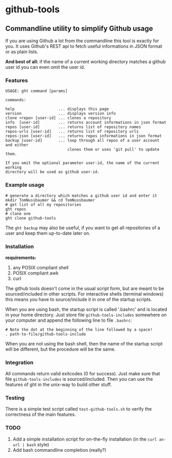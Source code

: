 # github-tools

## Commandline utility to simplify Github usage

If you are using Github a lot from the commandline this tool is exactly for you. It uses Github's REST api to fetch useful informations in JSON format or as plain lists.

**And best of all:** if the name of a current working directory matches a github user id you can even omit the user id.

### Features

```
USAGE: ght command [params]

commands:

help                   ... displays this page
version                ... displays version info
clone <repo> [user-id] ... clones a repository 
info  [user-id]        ... returns account informations in json format 
repos [user-id]        ... returns list of repository names 
repos-urls [user-id]   ... returns list of repository urls
repos-json [user-id]   ... returns repos informations in json format
backup [user-id]       ... loop through all repos of a user account and either
                           clones them or uses 'git pull' to update them.

If you omit the optional parameter user-id, the name of the current working 
directory will be used as github user-id.
```

### Example usage

```shell
# generate a directory which matches a github user id and enter it
mkdir TomNussbaumer && cd TomNussbaumer
# get list of all my repositories
ght repos
# clone one
ght clone github-tools
```

The ```ght backup``` may also be useful, if you want to get all repositories of a user and keep them up-to-date later on. 

### Installation

**requirements:**

  1. any POSIX compliant shell
  2. POSIX compliant awk
  3. curl

The github tools doesn't come in the usual script form, but are meant to be sourced/included in other scripts. For interactive shells (terminal windows) this means you have to source/include it in one of the startup scripts.

When you are using bash, the startup script is called '.bashrc' and is located in your home directory. Just store file `github-tools-includes` somewhere on your computer and append the following line to file `.bashrc`:

```shell
# Note the dot at the beginning of the line followed by a space!
. path-to-file/github-tools-include
```

When you are not using the bash shell, then the name of the startup script will be different, but the procedure will be the same.

### Integration

All commands return valid exitcodes (0 for success). Just make sure that file `github-tools-includes` is sourced/included. Then you can use the features of ght in the unix-way to build other stuff.


### Testing

There is a simple test script called `test-github-tools.sh` to verify the correctness of the main features.


### TODO

  1. Add a simple installation script for on-the-fly installation (in the `curl an-url | bash` style)
  2. Add bash commandline completion (really?)


